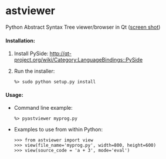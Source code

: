 astviewer
=========

Python Abstract Syntax Tree viewer/browser in Qt ([screen shot](screen_shot.png))

#### Installation:

1.	Install PySide:
	http://qt-project.org/wiki/Category:LanguageBindings::PySide
	
2.	Run the installer:

		%> sudo python setup.py install
	
#### Usage:
	
*	Command line example:
	
		%> pyastviewer myprog.py
	
*	Examples to use from within Python:

		>>> from astviewer import view
		>>> view(file_name='myprog.py', width=800, height=600)
		>>> view(source_code = 'a + 3', mode='eval')

